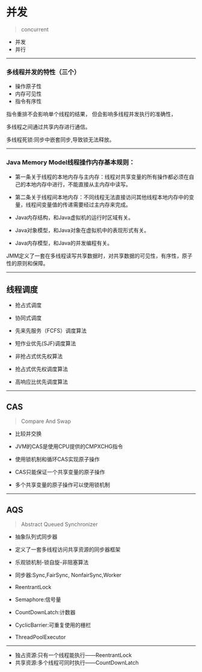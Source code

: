 # 并发
> concurrent

- 并发
- 并行



---




### 多线程并发的特性（三个）
- 操作原子性
- 内存可见性
- 指令有序性

指令重排不会影响单个线程的结果，
但会影响多线程并发执行的准确性，

多线程之间通过共享内存进行通信。

多线程死锁:同步中嵌套同步,导致锁无法释放。

---


### Java Memory Model线程操作内存基本规则：
- 第一条关于线程的本地内存与主内存：线程对共享变量的所有操作都必须在自己的本地内存中进行，不能直接从主内存中读写。
- 第二条关于线程间本地内存：不同线程无法直接访问其他线程本地内存中的变量，线程间变量值的传递需要经过主内存来完成。

- Java内存结构，和Java虚拟机的运行时区域有关。
- Java对象模型，和Java对象在虚拟机中的表现形式有关。
- Java内存模型，和Java的并发编程有关。

JMM定义了一套在多线程读写共享数据时，对共享数据的可见性，有序性，原子性的原则和保障。




---

## 线程调度

- 抢占式调度
- 协同式调度

- 先来先服务（FCFS）调度算法
- 短作业优先(SJF)调度算法

- 非抢占式优先权算法
- 抢占式优先权调度算法
- 高响应比优先调度算法

---
## CAS
> Compare And Swap
- 比较并交换

- JVM的CAS是使用CPU提供的CMPXCHG指令

- 使用锁机制和循环CAS实现原子操作
- CAS只能保证一个共享变量的原子操作
- 多个共享变量的原子操作可以使用锁机制



---


## AQS
> Abstract Queued Synchronizer
- 抽象队列式同步器
- 定义了一套多线程访问共享资源的同步器框架
- 乐观锁机制-锁自旋-非阻塞算法

- 同步器:Sync,FairSync, NonfairSync,Worker

- ReentrantLock
- Semaphore:信号量
- CountDownLatch:计数器
- CyclicBarrier:可重复使用的栅栏
- ThreadPoolExecutor

---
- 独占资源:只有一个线程能执行——ReentrantLock
- 共享资源:多个线程可同时执行——CountDownLatch


